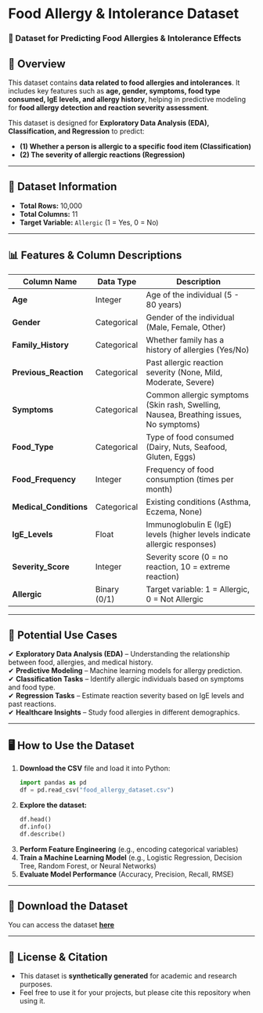 # **Food Allergy & Intolerance Dataset**
### **📂 Dataset for Predicting Food Allergies & Intolerance Effects**

## **📌 Overview**
This dataset contains **data related to food allergies and intolerances**. It includes key features such as **age, gender, symptoms, food type consumed, IgE levels, and allergy history**, helping in predictive modeling for **food allergy detection and reaction severity assessment**.

This dataset is designed for **Exploratory Data Analysis (EDA), Classification, and Regression** to predict:
- **(1) Whether a person is allergic to a specific food item (Classification)**
- **(2) The severity of allergic reactions (Regression)**

---

## **📑 Dataset Information**
- **Total Rows:** 10,000
- **Total Columns:** 11
- **Target Variable:** `Allergic` (1 = Yes, 0 = No)

---

## **📊 Features & Column Descriptions**
| Column Name           | Data Type   | Description |
|----------------------|------------|-------------|
| **Age**             | Integer     | Age of the individual (5 - 80 years) |
| **Gender**          | Categorical | Gender of the individual (Male, Female, Other) |
| **Family_History**  | Categorical | Whether family has a history of allergies (Yes/No) |
| **Previous_Reaction** | Categorical | Past allergic reaction severity (None, Mild, Moderate, Severe) |
| **Symptoms**        | Categorical | Common allergic symptoms (Skin rash, Swelling, Nausea, Breathing issues, No symptoms) |
| **Food_Type**       | Categorical | Type of food consumed (Dairy, Nuts, Seafood, Gluten, Eggs) |
| **Food_Frequency**  | Integer     | Frequency of food consumption (times per month) |
| **Medical_Conditions** | Categorical | Existing conditions (Asthma, Eczema, None) |
| **IgE_Levels**      | Float       | Immunoglobulin E (IgE) levels (higher levels indicate allergic responses) |
| **Severity_Score**  | Integer     | Severity score (0 = no reaction, 10 = extreme reaction) |
| **Allergic**        | Binary (0/1) | Target variable: 1 = Allergic, 0 = Not Allergic |

---

## **📌 Potential Use Cases**
✔ **Exploratory Data Analysis (EDA)** – Understanding the relationship between food, allergies, and medical history.  
✔ **Predictive Modeling** – Machine learning models for allergy prediction.  
✔ **Classification Tasks** – Identify allergic individuals based on symptoms and food type.  
✔ **Regression Tasks** – Estimate reaction severity based on IgE levels and past reactions.  
✔ **Healthcare Insights** – Study food allergies in different demographics.

---

## **🖥️ How to Use the Dataset**
1. **Download the CSV** file and load it into Python:
   ```python
   import pandas as pd
   df = pd.read_csv("food_allergy_dataset.csv")
   ```
2. **Explore the dataset:**
   ```python
   df.head()
   df.info()
   df.describe()
   ```
3. **Perform Feature Engineering** (e.g., encoding categorical variables)
4. **Train a Machine Learning Model** (e.g., Logistic Regression, Decision Tree, Random Forest, or Neural Networks)
5. **Evaluate Model Performance** (Accuracy, Precision, Recall, RMSE)

---

## **📂 Download the Dataset**
You can access the dataset **[here](food_allergy_dataset.csv)** 

---

## **📜 License & Citation**
- This dataset is **synthetically generated** for academic and research purposes.
- Feel free to use it for your projects, but please cite this repository when using it.
